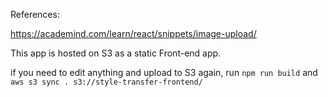 References:

https://academind.com/learn/react/snippets/image-upload/

This app is hosted on S3 as a static Front-end app.

if you need to edit anything and upload to S3 again, 
run `npm run build` 
and `aws s3 sync . s3://style-transfer-frontend/`

